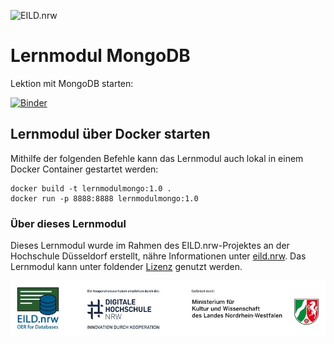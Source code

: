![EILD.nrw](https://github.com/orca-nrw/plsql-trainer/raw/main/app/src/img/Logo-mitSchrift-v2.png)

# Lernmodul MongoDB

Lektion mit MongoDB starten: 

[![Binder](https://mybinder.org/badge_logo.svg)]([https://mybinder.org/v2/git/https%3A%2F%2Fprojectbase.medien.hs-duesseldorf.de%2Feild.nrw-module%2Flernmodul-mongodb/nb_solutions?filepath=index.ipynb](https://mybinder.org/v2/gh/orca-nrw/lernmodul-mongodb/HEAD?urlpath=notebooks%2Findex.ipynb))

## Lernmodul über Docker starten

Mithilfe der folgenden Befehle kann das Lernmodul auch lokal in einem Docker Container gestartet werden:

```
docker build -t lernmodulmongo:1.0 .
docker run -p 8888:8888 lernmodulmongo:1.0
```


### Über dieses Lernmodul

Dieses Lernmodul wurde im Rahmen des EILD.nrw-Projektes an der Hochschule Düsseldorf erstellt, nähre Informationen unter [eild.nrw](https://eild.nrw). Das Lernmodul kann unter foldender [Lizenz](LICENSE) genutzt werden.

![logos.jpg](https://github.com/orca-nrw/lm-database-with-python/raw/master/logos.jpg)
